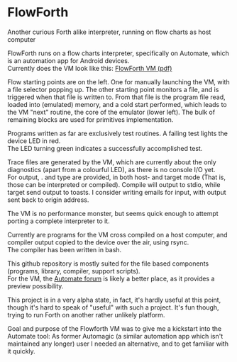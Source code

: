 # FlowForth
Another curious Forth alike interpreter, running on flow charts as host computer

FlowForth runs on a flow charts interpreter, specifically on Automate, which is an automation app for Android devices.  
Currently does the VM look like this: [FlowForth VM (pdf)](http://fachkurs.de/vm/vm.pdf)  

Flow starting points are on the left. One for manually launching the VM,
with a file selector popping up. The other starting point monitors a file,
and is triggered when that file is written to. From that file is the
program file read, loaded into (emulated) memory, and a cold start
performed, which leads to the VM "next" routine, the core of the emulator
(lower left). The bulk of remaining blocks are used for primitives
implementation.  

Programs written as far are exclusively test routines.  A failing test
lights the device LED in red.  
The LED turning green indicates a successfully accomplished test.

Trace files are generated by the VM, which are currently about the only
diagnostics (apart from a colourful LED), as there is no console I/O yet.  
For output, . and type are provided, in both host- and target mode (That
is, those can be interpreted or compiled). Compile will output to stdio,
while target send output to toasts.
I consider writing emails for input, with output sent back to origin address.

The VM is no performance monster, but seems quick enough to attempt
porting a complete interpreter to it.  

Currently are programs for the VM cross compiled on a host computer, and
compiler output copied to the device over the air, using rsync.  
The compiler has been written in bash.

This github repository is mostly suited for the file based components
(programs, library, compiler, support scripts).  
For the VM, the [Automate forum](https://llamalab.com/automate/community/flows/37943)
is likely a better place, as it provides a preview possibility.

This project is in a very alpha state, in fact, it's hardly useful at this
point, though it's hard to speak of "useful" with such a project. It's
fun though, trying to run Forth on another rather unlikely platform.

Goal and purpose of the Flowforth VM was to give me a kickstart into
the Automate tool: As former Automagic (a similar automation app which
isn't maintained any longer) user I needed an alternative, and to get
familiar with it quickly.
